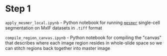 # Step 1

`apply_mesmer_local.ipynb` - Python notebook for running [`mesmer`](https://github.com/vanvalenlab/intro-to-deepcell) single-cell segmentation on MxIF datasets in `.tiff` format

`compile_region_canvas.ipynb` - Python notebook for compiling the "canvas" that describes where each image region resides in whole-slide space so we can stitch regions back together into master image
